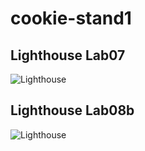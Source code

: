 # cookie-stand1

## Lighthouse Lab07

![Lighthouse](../cookie-stand1/img/Lighthousesalmon.png)

## Lighthouse Lab08b

![Lighthouse](../cookie-stand1/img/lab8b.png)
